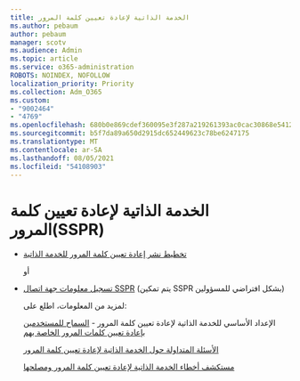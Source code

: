 ```yaml
---
title: الخدمة الذاتية لإعادة تعيين كلمة المرور
ms.author: pebaum
author: pebaum
manager: scotv
ms.audience: Admin
ms.topic: article
ms.service: o365-administration
ROBOTS: NOINDEX, NOFOLLOW
localization_priority: Priority
ms.collection: Adm_O365
ms.custom:
- "9002464"
- "4769"
ms.openlocfilehash: 680b0e869cdef360095e3f287a219261393ac0cac30868e541219de3485f0921
ms.sourcegitcommit: b5f7da89a650d2915dc652449623c78be6247175
ms.translationtype: MT
ms.contentlocale: ar-SA
ms.lasthandoff: 08/05/2021
ms.locfileid: "54108903"
---
```

# <a name="self-service-password-reset-sspr"></a>الخدمة الذاتية لإعادة تعيين كلمة المرور(SSPR)

- [تخطيط نشر إعادة تعيين كلمة المرور للخدمة الذاتية](https://go.microsoft.com/fwlink/?linkid=2142944)  

    أو
- [تسجيل معلومات جهة اتصال SSPR](https://mysignins.microsoft.com/security-info) (يتم تمكين SSPR بشكل افتراضي للمسؤولين)

    لمزيد من المعلومات، اطلع على:

    الإعداد الأساسي للخدمة الذاتية لإعادة تعيين كلمة المرور - [السماح للمستخدمين بإعادة تعيين كلمات المرور الخاصة بهم](/microsoft-365/admin/add-users/let-users-reset-passwords)

    [الأسئلة المتداولة حول الخدمة الذاتية لإعادة تعيين كلمة المرور](/azure/active-directory/authentication/active-directory-passwords-faq)

    [مستكشف أخطاء الخدمة الذاتية لإعادة تعيين كلمة المرور ومصلحها](/azure/active-directory/authentication/active-directory-passwords-troubleshoot)
